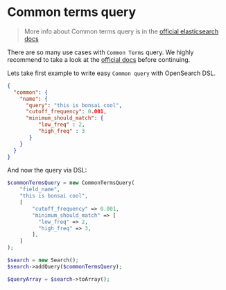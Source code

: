# Common terms query

> More info about Common terms query is in the [official elasticsearch docs][1]

There are so many use cases with `Common Terms` query. We highly recommend to take a look at the [official docs][1] before continuing.

Lets take first example to write easy `Common query` with OpenSearch DSL.

```JSON
{
  "common": {
    "name": {
      "query": "this is bonsai cool",
      "cutoff_frequency": 0.001,
      "minimum_should_match": {
          "low_freq" : 2,
          "high_freq" : 3
       }
    }
  }
}
```

And now the query via DSL:

```php
$commonTermsQuery = new CommonTermsQuery(
    "field_name",
    "this is bonsai cool",
    [
        "cutoff_frequency" => 0.001,
        "minimum_should_match" => [
          "low_freq" => 2,
          "high_freq" => 3,
        ],
    ]
);

$search = new Search();
$search->addQuery($commonTermsQuery);

$queryArray = $search->toArray();
```


[1]: https://www.elastic.co/guide/en/elasticsearch/reference/current/query-dsl-common-terms-query.html
